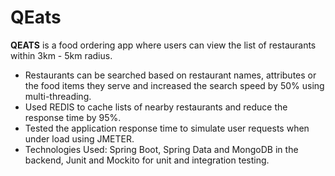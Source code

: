 # QEats

**QEATS** is a food ordering app where users can view the list of restaurants within 3km - 5km radius.
- Restaurants can be searched based on restaurant names, attributes or the food items they serve and increased the
search speed by 50% using multi-threading.
- Used REDIS to cache lists of nearby restaurants and reduce the response time by 95%.
- Tested the application response time to simulate user requests when under load using JMETER.
- Technologies Used: Spring Boot, Spring Data and MongoDB in the backend, Junit and Mockito for unit and integration
testing.
